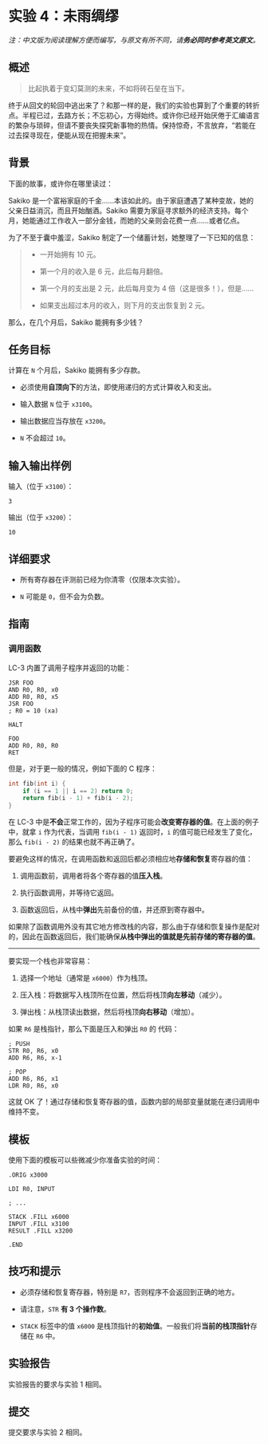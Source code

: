 # 实验 4：未雨绸缪

*注：中文版为阅读理解方便而编写，与原文有所不同，请**务必同时参考英文原文**。*

## 概述

> 比起执着于变幻莫测的未来，不如将砖石垒在当下。

终于从回文的轮回中逃出来了？和那一样的是，我们的实验也算到了个重要的转折点。半程已过，去路方长；不忘初心，方得始终。或许你已经开始厌倦于汇编语言的繁杂与琐碎，但请不要丧失探究新事物的热情。保持惊奇，不言放弃，“若能在过去探寻现在，便能从现在把握未来”。

## 背景

下面的故事，或许你在哪里读过：

Sakiko 是一个富裕家庭的千金……本该如此的。由于家庭遭遇了某种变故，她的父亲日益消沉，而且开始酗酒。Sakiko 需要为家庭寻求额外的经济支持。每个月，她能通过工作收入一部分金钱，而她的父亲则会花费一点……或者亿点。

为了不至于囊中羞涩，Sakiko 制定了一个储蓄计划，她整理了一下已知的信息：

> - 一开始拥有 10 元。
> 
> - 第一个月的收入是 6 元，此后每月翻倍。
> 
> - 第一个月的支出是 2 元，此后每月变为 4 倍（这是很多！），但是……
> 
> - 如果支出超过本月的收入，则下月的支出恢复到 2 元。

那么，在几个月后，Sakiko 能拥有多少钱？

## 任务目标

计算在 `N` 个月后，Sakiko 能拥有多少存款。

- 必须使用**自顶向下**的方法，即使用递归的方式计算收入和支出。

- 输入数据 `N` 位于 `x3100`。

- 输出数据应当存放在 `x3200`。

- `N` 不会超过 `10`。

## 输入输出样例

输入（位于 `x3100`）：

```
3
```

输出（位于 `x3200`）：

```
10
```

## 详细要求

- 所有寄存器在评测前已经为你清零（仅限本次实验）。

- `N` 可能是 `0`，但不会为负数。

## 指南

### 调用函数

LC-3 内置了调用子程序并返回的功能：

```
JSR FOO
AND R0, R0, x0
ADD R0, R0, x5
JSR FOO
; R0 = 10 (xa)

HALT

FOO
ADD R0, R0, R0
RET
```

但是，对于更一般的情况，例如下面的 C 程序：

```c
int fib(int i) {
    if (i == 1 || i == 2) return 0;
    return fib(i - 1) + fib(i - 2);
}
```

在 LC-3 中是**不会**正常工作的，因为子程序可能会**改变寄存器的值**。在上面的例子中，就拿 `i` 作为代表，当调用 `fib(i - 1)` 返回时，`i` 的值可能已经发生了变化，那么 `fib(i - 2)` 的结果也就不再正确了。

要避免这样的情况，在调用函数和返回后都必须相应地**存储和恢复**寄存器的值：

1. 调用函数前，调用者将各个寄存器的值**压入栈**。

2. 执行函数调用，并等待它返回。

3. 函数返回后，从栈中**弹出**先前备份的值，并还原到寄存器中。

如果除了函数调用外没有其它地方修改栈的内容，那么由于存储和恢复操作是配对的，因此在函数返回后，我们能确保**从栈中弹出的值就是先前存储的寄存器的值**。

---

要实现一个栈也非常容易：

1. 选择一个地址（通常是 `x6000`）作为栈顶。

2. 压入栈：将数据写入栈顶所在位置，然后将栈顶**向左移动**（减少）。

3. 弹出栈：从栈顶读出数据，然后将栈顶**向右移动**（增加）。

如果 `R6` 是栈指针，那么下面是压入和弹出 `R0` 的 代码：

```
; PUSH
STR R0, R6, x0
ADD R6, R6, x-1

; POP
ADD R6, R6, x1
LDR R0, R6, x0
```

这就 OK 了！通过存储和恢复寄存器的值，函数内部的局部变量就能在递归调用中维持不变。

## 模板

使用下面的模板可以些微减少你准备实验的时间：

```
.ORIG x3000

LDI R0, INPUT

; ...

STACK .FILL x6000
INPUT .FILL x3100
RESULT .FILL x3200

.END
```

## 技巧和提示

- 必须存储和恢复寄存器，特别是 `R7`，否则程序不会返回到正确的地方。

- 请注意，`STR` **有 3 个操作数**。

- `STACK` 标签中的值 `x6000` 是栈顶指针的**初始值**。一般我们将**当前的栈顶指针**存储在 `R6` 中。

## 实验报告

实验报告的要求与实验 1 相同。

## 提交

提交要求与实验 2 相同。
